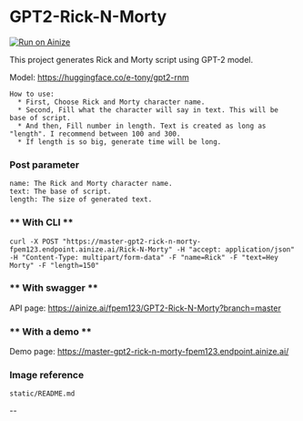 # GPT2-Rick-N-Morty

[![Run on Ainize](https://ainize.ai/images/run_on_ainize_button.svg)](https://ainize.web.app/redirect?git_repo=https://github.com/fpem123/GPT2-Rick-N-Morty)

This project generates Rick and Morty script using GPT-2 model.

Model: https://huggingface.co/e-tony/gpt2-rnm

    How to use:
      * First, Choose Rick and Morty character name.
      * Second, Fill what the character will say in text. This will be base of script.
      * And then, Fill number in length. Text is created as long as "length". I recommend between 100 and 300.
      * If length is so big, generate time will be long.

### Post parameter
    
    name: The Rick and Morty character name.
    text: The base of script.
    length: The size of generated text.

### ** With CLI **

    curl -X POST "https://master-gpt2-rick-n-morty-fpem123.endpoint.ainize.ai/Rick-N-Morty" -H "accept: application/json" -H "Content-Type: multipart/form-data" -F "name=Rick" -F "text=Hey Morty" -F "length=150"

### ** With swagger **

API page: https://ainize.ai/fpem123/GPT2-Rick-N-Morty?branch=master

### ** With a demo **

Demo page: https://master-gpt2-rick-n-morty-fpem123.endpoint.ainize.ai/

### Image reference

    static/README.md

--